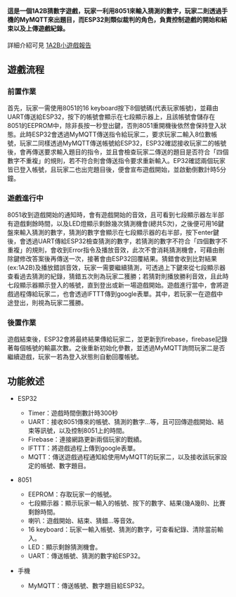 #### 這是一個1A2B猜數字遊戲，玩家一利用8051來輸入猜測的數字，玩家二則透過手機的MyMQTT來出題目，而ESP32則類似裁判的角色，負責控制遊戲的開始和結束以及上傳遊戲紀錄。

詳細介紹可見 [1A2B小遊戲報告](1A2B小遊戲報告.pdf)

## 遊戲流程

### 前置作業
首先，玩家一需使用8051的16 keyboard按下8個號碼(代表玩家帳號)，並藉由UART傳送給ESP32，按下的帳號會顯示在七段顯示器上，且該帳號會儲存在8051的EEPROM中，除非長按一秒登出鍵，否則8051重開機後依然會保持登入狀態。此時ESP32會透過MyMQTT傳送指令給玩家二，要求玩家二輸入8位數帳號，玩家二同樣透過MyMQTT傳送帳號給ESP32，ESP32確認接收玩家二的帳號後，會再傳送要求輸入題目的指令，並且會檢查玩家二傳送的題目是否符合「四個數字不重複」的規則，若不符合則會傳送指令要求重新輸入。EP32確認兩個玩家皆已登入帳號，且玩家二也出完題目後，便會宣布遊戲開始，並啟動倒數計時5分鐘。

### 遊戲進行中
8051收到遊戲開始的通知時，會有遊戲開始的音效，且可看到七段顯示器左半部有遊戲剩餘時間，以及LED燈顯示剩餘幾次猜測機會(總共5次)，之後便可用16鍵盤來輸入猜測的數字，猜測的數字會顯示在七段顯示器的右半部，按下enter鍵後，會透過UART傳給ESP32檢查猜測的數字，若猜測的數字不符合「四個數字不重複」的規則，會收到Error指令及播放音效，此次不會消耗猜測機會，可藉由刪除鍵修改答案後再傳送一次，接著會由ESP32回覆結果。猜錯會收到比對結果(ex:1A2B)及播放錯誤音效，玩家一需要繼續猜測，可透過上下鍵來從七段顯示器查看過去猜測的紀錄，猜錯五次則為玩家二獲勝；若猜對則播放勝利音效，且此時七段顯示器顯示登入的帳號，直到登出或新一場遊戲開始。遊戲進行當中，會將遊戲過程傳給玩家二，也會透過IFTTT傳到google表單。其中，若玩家一在遊戲中途登出，則視為玩家二獲勝。

### 後置作業
遊戲結束後，ESP32會將最終結果傳給玩家二，並更新到firebase，firebase記錄著每個帳號的輸贏次數。之後重新初始化參數，並透過MyMQTT詢問玩家二是否繼續遊戲，玩家一若為登入狀態則自動回覆帳號。

## 功能敘述
* ESP32
    * Timer：遊戲時間倒數計時300秒
    * UART：接收8051傳來的帳號、猜測的數字...等，且可回傳遊戲開始、結束等訊號，以及控制8051上的時間。
    * Firebase：連接網路更新兩個玩家的戰績。
    * IFTTT：將遊戲過程上傳到google表單。
    * MQTT：傳送遊戲過程通知給使用MyMQTT的玩家二，以及接收該玩家設定的帳號、數字題目。

* 8051
    * EEPROM：存取玩家一的帳號。
    * 七段顯示器：顯示玩家一輸入的帳號、按下的數字、結果(幾A幾B)、比賽剩餘時間。
    * 喇叭：遊戲開始、結束、猜錯...等音效。
    * 16 keyboard：玩家一輸入帳號、猜測的數字，可查看紀錄、清除當前輸入。
    * LED：顯示剩餘猜測機會。
    * UART：傳送帳號、猜測的數字給ESP32。

* 手機

  * MyMQTT：傳送帳號、數字題目給ESP32。
